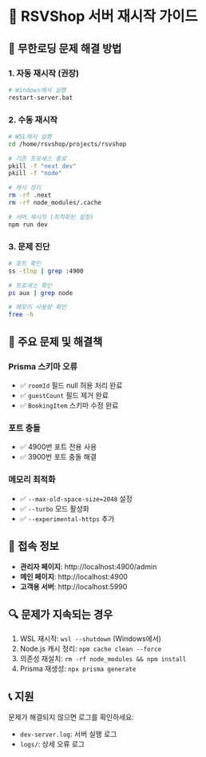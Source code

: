 # 🚀 RSVShop 서버 재시작 가이드

## 🔧 **무한로딩 문제 해결 방법**

### 1. **자동 재시작 (권장)**
```bash
# Windows에서 실행
restart-server.bat
```

### 2. **수동 재시작**
```bash
# WSL에서 실행
cd /home/rsvshop/projects/rsvshop

# 기존 프로세스 종료
pkill -f "next dev"
pkill -f "node"

# 캐시 정리
rm -rf .next
rm -rf node_modules/.cache

# 서버 재시작 (최적화된 설정)
npm run dev
```

### 3. **문제 진단**
```bash
# 포트 확인
ss -tlnp | grep :4900

# 프로세스 확인
ps aux | grep node

# 메모리 사용량 확인
free -h
```

## 🚨 **주요 문제 및 해결책**

### **Prisma 스키마 오류**
- ✅ `roomId` 필드 null 허용 처리 완료
- ✅ `guestCount` 필드 제거 완료
- ✅ `BookingItem` 스키마 수정 완료

### **포트 충돌**
- ✅ 4900번 포트 전용 사용
- ✅ 3900번 포트 충돌 해결

### **메모리 최적화**
- ✅ `--max-old-space-size=2048` 설정
- ✅ `--turbo` 모드 활성화
- ✅ `--experimental-https` 추가

## 📱 **접속 정보**
- **관리자 페이지**: http://localhost:4900/admin
- **메인 페이지**: http://localhost:4900
- **고객용 서버**: http://localhost:5990

## 🔍 **문제가 지속되는 경우**
1. WSL 재시작: `wsl --shutdown` (Windows에서)
2. Node.js 캐시 정리: `npm cache clean --force`
3. 의존성 재설치: `rm -rf node_modules && npm install`
4. Prisma 재생성: `npx prisma generate`

## 📞 **지원**
문제가 해결되지 않으면 로그를 확인하세요:
- `dev-server.log`: 서버 실행 로그
- `logs/`: 상세 오류 로그
